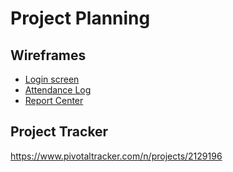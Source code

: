 # Project Planning

## Wireframes
* [Login screen](https://user-images.githubusercontent.com/26393419/32913563-5671f07e-cad8-11e7-87af-0e55f4513e13.jpg)
* [Attendance Log](https://user-images.githubusercontent.com/26393419/32913581-5d47cb3a-cad8-11e7-9e3d-ed770e8c78cb.jpg)
* [Report Center](https://user-images.githubusercontent.com/26393419/32913594-64a6f6f8-cad8-11e7-8560-d6540dac0478.jpg)

## Project Tracker
https://www.pivotaltracker.com/n/projects/2129196
